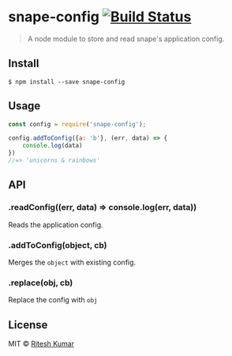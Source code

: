 # snape-config [![Build Status](https://travis-ci.org/ritz078/electron-app-config.svg?branch=master)](https://travis-ci.org/ritz078/electron-app-config)

> A node module to store and read snape's application config.


## Install

```
$ npm install --save snape-config
```


## Usage

```js
const config = require('snape-config');

config.addToConfig({a: 'b'}, (err, data) => {
	console.log(data)
})
//=> 'unicorns & rainbows'
```


## API

### .readConfig((err, data) => console.log(err, data))
Reads the application config.

### .addToConfig(object, cb)
Merges the `object` with existing config.

### .replace(obj, cb)
Replace the config with `obj`

## License

MIT © [Ritesh Kumar](https://github.com/ritz078/snape-config)
